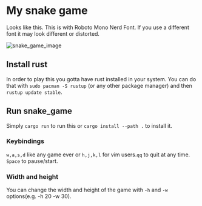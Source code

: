 # My snake game

Looks like this. This is with Roboto Mono Nerd Font. If you use a different font it may look different or distorted.

![snake_game_image](https://raw.github.com/KostasKyriakou/snake_game/master/snake_game.jpg)

## Install rust
In order to play this you gotta have rust installed in your system.
You can do that with `sudo pacman -S rustup` (or any other package manager) and
then `rustup update stable`.

## Run snake_game
Simply `cargo run` to run this or `cargo install --path .` to install it.

### Keybindings
`w,a,s,d` like any game ever or `h,j,k,l` for vim users.`qq` to quit at any time.
`Space` to pause/start.

### Width and height
You can change the width and height of the game with `-h` and `-w` options(e.g. -h 20 -w 30).
